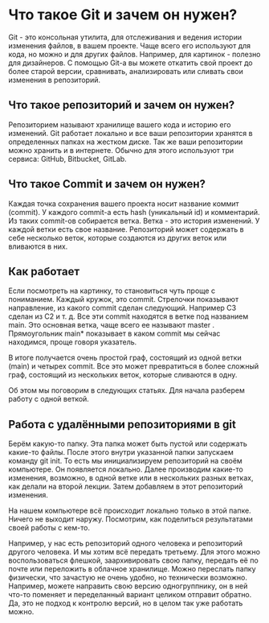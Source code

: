 # Что такое Git и зачем он нужен?

Git - это консольная утилита, для отслеживания и ведения истории изменения файлов, в вашем проекте. Чаще всего его используют для кода, но можно и для других файлов. Например, для картинок - полезно для дизайнеров.
С помощью Git-a вы можете откатить свой проект до более старой версии, сравнивать, анализировать или сливать свои изменения в репозиторий.

## Что такое репозиторий и зачем он нужен?

Репозиторием называют хранилище вашего кода и историю его изменений. Git работает локально и все ваши репозитории хранятся в определенных папках на жестком диске.
Так же ваши репозитории можно хранить и в интернете. Обычно для этого используют три сервиса: GitHub, Bitbucket, GitLab.

## Что такое Commit и зачем он нужен?

Каждая точка сохранения вашего проекта носит название коммит (commit). У каждого commit-a есть hash (уникальный id) и комментарий. Из таких commit-ов собирается ветка. Ветка - это история изменений. У каждой ветки есть свое название. Репозиторий может содержать в себе несколько веток, которые создаются из других веток или вливаются в них.

## Как работает

Если посмотреть на картинку, то становиться чуть проще с пониманием. Каждый кружок, это commit. Стрелочки показывают направление, из какого commit сделан следующий. Например C3 сделан из С2 и т. д. Все эти commit находятся в ветке под названием main. Это основная ветка, чаще всего ее называют master . Прямоугольник main* показывает в каком commit мы сейчас находимся, проще говоря указатель.

В итоге получается очень простой граф, состоящий из одной ветки (main) и четырех commit. Все это может превратиться в более сложный граф, состоящий из нескольких веток, которые сливаются в одну.

Об этом мы поговорим в следующих статьях. Для начала разберем работу с одной веткой.

## Работа с удалёнными репозиториями в git

Берём какую-то папку. Эта папка может быть пустой или содержать какие-то файлы. После этого внутри указанной папки запускаем команду git init. То есть мы инициализируем репозиторий на своём компьютере. Он появляется локально. Далее производим какие-то изменения, возможно, в одной ветке или в нескольких разных ветках, как делали на второй лекции. Затем добавляем в этот репозиторий изменения.

На нашем компьютере всё происходит локально только в этой папке. Ничего не выходит наружу. Посмотрим, как поделиться результатами своей работы с кем-то.

Например, у нас есть репозиторий одного человека и репозиторий другого человека. И мы хотим всё передать третьему. Для этого можно воспользоваться флешкой, заархивировать свою папку, передать её по почте или переложить в облачное хранилище. Можно переслать папку физически, что зачастую не очень удобно, но технически возможно. Например, можете направить свою версию одногруппнику, он в ней что-то поменяет и переделанный вариант целиком отправит обратно. Да, это не подход к контролю версий, но в целом так уже работать можно.